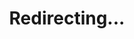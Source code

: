 ---
permalink: /redirect/wm4lm
title: "Redirecting..."
redirect_to: https://arxiv.org/abs/2305.10626
redirect_from:
  - /s/wm4lm
---